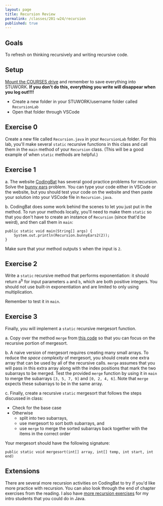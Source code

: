 ```yaml
---
layout: page
title: Recursion Review
permalink: /classes/201-w24/recursion
published: true
---
```


## Goals
To refresh on thinking recursively and writing recursive code.

## Setup
[Mount the COURSES drive](getting-started) and remember to save everything into STUWORK. **If you don't do this, everything you write will disappear when you log out!!!!**
* Create a new folder in your STUWORK/username folder called `RecursionLab`
* Open that folder through VSCode

## Exercise 0
Create a new file called `Recursion.java` in your `RecursionLab` folder.
For this lab, you'll make several `static` recursive functions in this class and call them in the `main` method of your `Recursion` class.
(This will be a good example of when `static` methods are helpful.)

## Exercise 1

a. The website [CodingBat](https://codingbat.com/) has several good practice problems for recursion. Solve the [bunny ears](https://codingbat.com/prob/p107330) problem. You can type your code either in VSCode or the website, but you should test your code on the website and then paste your solution into your VSCode file in `Recursion.java`.

b. CodingBat does some work behind the scenes to let you just put in the method. To run your methods locally, you'll need to make them `static` so that you don't have to create an instance of `Recursion` (since that'd be weird), and then call them in `main`:
```
public static void main(String[] args) {
    System.out.println(Recursion.bunnyEars2(2));
}
```
Make sure that your method outputs `5` when the input is `2`.


## Exercise 2
Write a `static` recursive method that performs exponentiation: it should return a<sup>b</sup> for input parameters `a` and `b`, which are both positive integers. You should not use built-in exponentiation and are limited to only using multiplication.

Remember to test it in `main`.

## Exercise 3
Finally, you will implement a `static` recursive mergesort function. 

a. Copy over the method `merge` from [this code](Recursion.java) so that you can focus on the recursive portion of mergesort.

b. A naive version of mergesort requires creating many small arrays. To reduce the *space complexity* of mergesort, you should create one extra array that can be used by all of the recursive calls. `merge` assumes that you will pass in this extra array along with the index positions that mark the two subarrays to be merged. Test the provided `merge` function by using it in `main` to merge the subarrays `[3, 5, 7, 9]` and `[0, 2, 4, 6]`. Note that `merge` expects these subarrays to be in the same array.

c. Finally, create a recursive `static` mergesort that follows the steps discussed in class:

* Check for the base case
* Otherwise 
    * split into two subarrays,
    * use mergesort to sort both subarrays, and
    * use `merge` to merge the sorted subarrays back together with the items in the correct order

Your mergesort should have the following signature:
```
public static void mergesort(int[] array, int[] temp, int start, int end)
```

## Extensions
There are several more recursion activities on CodingBat to try if you'd like more practice with recursion. You can also look through the end of chapter exercises from the reading. I also have [more recursion exercises](https://anyaevostinar.github.io/classes/111-f22/recursion-lab) for my intro students that you could do in Java.